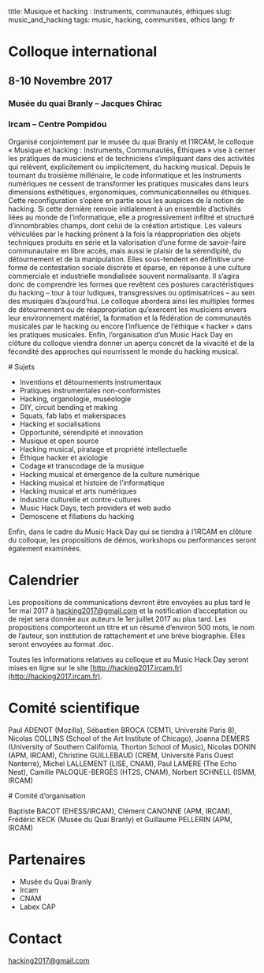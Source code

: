 title: Musique et hacking : Instruments, communautés, éthiques
slug: music_and_hacking
tags: music, hacking, communities, ethics
lang: fr

# Colloque international

## 8-10 Novembre 2017
### Musée du quai Branly – Jacques Chirac
### Ircam – Centre Pompidou

Organisé conjointement par le musée du quai Branly et l’IRCAM, le colloque « Musique et hacking : Instruments, Communautés, Éthiques » vise à cerner les pratiques de musiciens et de techniciens s’impliquant dans des activités qui relèvent, explicitement ou implicitement, du hacking musical.
Depuis le tournant du troisième millénaire, le code informatique et les instruments numériques ne cessent de transformer les pratiques musicales dans leurs dimensions esthétiques, ergonomiques, communicationnelles ou éthiques. Cette reconfiguration s’opère en partie sous les auspices de la notion de hacking. Si cette dernière renvoie initialement à un ensemble d’activités liées au monde de l’informatique, elle a progressivement infiltré et structuré d’innombrables champs, dont celui de la création artistique. Les valeurs véhiculées par le hacking prônent à la fois la réappropriation des objets techniques produits en série et la valorisation d’une forme de savoir-faire communautaire en libre accès, mais aussi le plaisir de la sérendipité, du détournement et de la manipulation. Elles sous-tendent en définitive une forme de contestation sociale discrète et éparse, en réponse à une culture commerciale et industrielle mondialisée souvent normalisante.
Il s’agira donc de comprendre les formes que revêtent ces postures caractéristiques du hacking – tour à tour ludiques, transgressives ou optimisatrices – au sein des musiques d’aujourd’hui. Le colloque abordera ainsi les multiples formes de détournement ou de réappropriation qu’exercent les musiciens envers leur environnement matériel, la formation et la fédération de communautés musicales par le hacking ou encore l’influence de l’éthique « hacker » dans les pratiques musicales. Enfin, l’organisation d’un Music Hack Day en clôture du colloque viendra donner un aperçu concret de la vivacité et de la fécondité des approches qui nourrissent le monde du hacking musical.


# Sujets

- Inventions et détournements instrumentaux
- Pratiques instrumentales non-conformistes
- Hacking, organologie, muséologie
- DIY, circuit bending et making
- Squats, fab labs et makerspaces
- Hacking et socialisations
- Opportunité, sérendipité et innovation
- Musique et open source
- Hacking musical, piratage et propriété intellectuelle
- Éthique hacker et axiologie
- Codage et transcodage de la musique
- Hacking musical et émergence de la culture numérique
- Hacking musical et histoire de l’informatique
- Hacking musical et arts numériques
- Industrie culturelle et contre-cultures
- Music Hack Days, tech providers et web audio
- Demoscene et filiations du hacking

Enfin, dans le cadre du Music Hack Day qui se tiendra à l’IRCAM en clôture du colloque, les propositions de démos, workshops ou performances seront également examinées.

# Calendrier

Les propositions de communications devront être envoyées au plus tard le 1er mai 2017 à [hacking2017@gmail.com](mailto:hacking2017@gmail.com) et la notification d’acceptation ou de rejet sera donnée aux auteurs le 1er juillet 2017 au plus tard. Les propositions comporteront un titre et un résumé d’environ 500 mots, le nom de l’auteur, son institution de rattachement et une brève biographie. Elles seront envoyées au format .doc.

Toutes les informations relatives au colloque et au Music Hack Day seront mises en ligne sur le site [http://hacking2017.ircam.fr](http://hacking2017.ircam.fr).

# Comité scientifique

Paul ADENOT (Mozilla), Sébastien BROCA (CEMTI, Université Paris 8), Nicolas COLLINS (School of the Art Institute of Chicago), Joanna DEMERS (University of Southern California, Thorton School of Music), Nicolas DONIN (APM, IRCAM), Christine GUILLEBAUD (CREM, Université Paris Ouest Nanterre), Michel LALLEMENT (LISE, CNAM), Paul LAMERE (The Echo Nest), Camille PALOQUE-BERGÈS (HT2S, CNAM), Norbert SCHNELL (ISMM, IRCAM)

# Comité d’organisation

Baptiste BACOT (EHESS/IRCAM), Clément CANONNE (APM, IRCAM), Frédéric KECK (Musée du Quai Branly) et Guillaume PELLERIN (APM, IRCAM)

# Partenaires

- Musée du Quai Branly
- Ircam
- CNAM
- Labex CAP

# Contact

[hacking2017@gmail.com](mailto:hacking2017@gmail.com)
